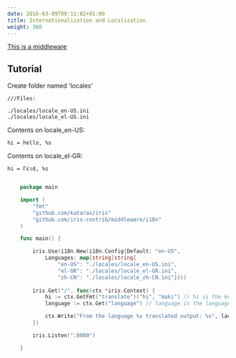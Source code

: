 ```yaml
---
date: 2016-03-09T00:11:02+01:00
title: Internationalization and Localization
weight: 360
---
```


[This is a middleware](https://github.com/iris-contrib/middleware/tree/master/i18n)

## Tutorial

Create folder named 'locales'
```
///Files: 

./locales/locale_en-US.ini 
./locales/locale_el-US.ini 
```
Contents on locale_en-US:
``` 
hi = hello, %s
``` 
Contents on locale_el-GR:
``` 
hi = Γειά, %s
``` 

```go

	package main

	import (
		"fmt"
		"github.com/kataras/iris"
		"github.com/iris-contrib/middleware/i18n"
	)

	func main() {

		iris.Use(i18n.New(i18n.Config{Default: "en-US",
			Languages: map[string]string{
				"en-US": "./locales/locale_en-US.ini",
				"el-GR": "./locales/locale_el-GR.ini",
				"zh-CN": "./locales/locale_zh-CN.ini"}}))	
		
		iris.Get("/", func(ctx *iris.Context) {
			hi := ctx.GetFmt("translate")("hi", "maki") // hi is the key, 'maki' is the %s, the second parameter is optional
			language := ctx.Get("language") // language is the language key, example 'en-US'

			ctx.Write("From the language %s translated output: %s", language, hi)
		})

		iris.Listen(":8080")

    }

```